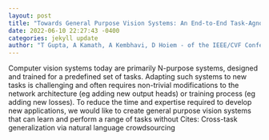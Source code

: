 ```yaml
--- 
layout: post 
title: "Towards General Purpose Vision Systems: An End-to-End Task-Agnostic Vision-Language Architecture" 
date: 2022-06-10 22:27:43 -0400 
categories: jekyll update 
author: "T Gupta, A Kamath, A Kembhavi, D Hoiem - of the IEEE/CVF Conference on , 2022" 
--- 
```

Computer vision systems today are primarily N-purpose systems, designed and trained for a predefined set of tasks. Adapting such systems to new tasks is challenging and often requires non-trivial modifications to the network architecture (eg adding new output heads) or training process (eg adding new losses). To reduce the time and expertise required to develop new applications, we would like to create general purpose vision systems that can learn and perform a range of tasks without Cites: Cross-task generalization via natural language crowdsourcing